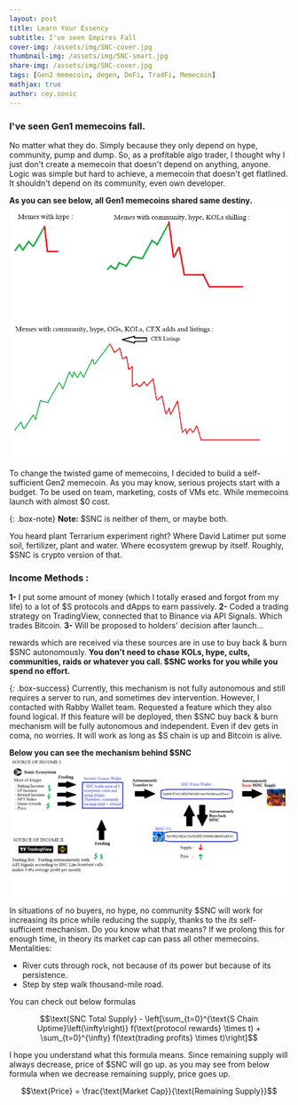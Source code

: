 ```yaml
---
layout: post
title: Learn Your Essency
subtitle: I've seen Empires Fall
cover-img: /assets/img/SNC-cover.jpg
thumbnail-img: /assets/img/SNC-smart.jpg
share-img: /assets/img/SNC-cover.jpg
tags: [Gen2 memecoin, degen, DeFi, TradFi, Memecoin]
mathjax: true
author: cey.sonic
---
```


### I've seen Gen1 memecoins fall. 

No matter what they do. Simply because they only depend on hype, community, pump and dump. 
So, as a profitable algo trader, I thought why I just don't create a memecoin that doesn't depend on anything, anyone. 
Logic was simple but hard to achieve, a memecoin that doesn't get flatlined. It shouldn't depend on its community, even own developer.

**As you can see below, all Gen1 memecoins shared same destiny.**
![Lifecycle](/assets/img/1_lifecycle_of_memes.png)



To change the twisted game of memecoins, I decided to build a self-sufficient Gen2 memecoin. 
As you may know, serious projects start with a budget. To be used on team, marketing, costs of VMs etc.
While memecoins launch with almost $0 cost. 

{: .box-note}
**Note:** $SNC is neither of them, or maybe both. 

You heard plant Terrarium experiment right? Where David Latimer put some soil, fertilizer, plant and water. Where ecosystem grewup by itself.
Roughly, $SNC is crypto version of that.

### Income Methods : 

**1-** I put some amount of money (which I totally erased and forgot from my life) to a lot of $S protocols and dApps to earn passively.
**2-** Coded a trading strategy on TradingView, connected that to Binance via API Signals. Which trades Bitcoin. 
**3-** Will be proposed to holders' decision after launch...

rewards which are received via these sources are in use to buy back & burn $SNC autonomously.
**You don't need to chase KOLs, hype, cults, communities, raids or whatever you call. $SNC works for you while you spend no effort.**

{: .box-success}
Currently, this mechanism is not fully autonomous and still requires a server to run, and sometimes dev intervention. However, I contacted with Rabby Wallet team. Requested a feature which they also found logical. If this feature will be deployed, then $SNC buy back & burn mechanism will be fully autonomous and independent. Even if dev gets in coma, no worries. It will work as long as $S chain is up and Bitcoin is alive. 

**Below you can see the mechanism behind $SNC**
![Burn](/assets/img/3_SNC_burn_scheme.png)



In situations of no buyers, no hype, no community $SNC will work for increasing its price while reducing the supply, thanks to the its self-sufficient mechanism.
Do you know what that means? If we prolong this for enough time, in theory its market cap can pass all other memecoins.
Mentalities:
- River cuts through rock, not because of its power but because of its persistence.
- Step by step walk thousand-mile road.



You can check out below formulas

$$\text{SNC Total Supply} - \left[\sum_{t=0}^{\text{S Chain Uptime}\left(\infty\right)} f(\text{protocol rewards} \times t) + \sum_{t=0}^{\infty} f(\text{trading profits} \times t)\right]$$




I hope you understand what this formula means. Since remaining supply will always decrease, price of $SNC will go up.
as you may see from below formula when we decrease remaining supply, price goes up.

$$\text{Price} = \frac{\text{Market Cap}}{\text{Remaining Supply}}$$




